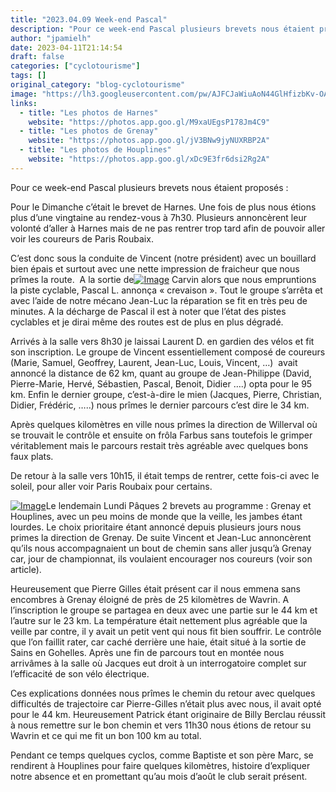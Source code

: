 ```yaml
---
title: "2023.04.09 Week-end Pascal"
description: "Pour ce week-end Pascal plusieurs brevets nous étaient proposés :"
author: "jpamielh"
date: 2023-04-11T21:14:54
draft: false
categories: ["cyclotourisme"]
tags: []
original_category: "blog-cyclotourisme"
image: "https://lh3.googleusercontent.com/pw/AJFCJaWiuAoN44GlHfizbKv-OAs9m6fo9EA2oPNcY_CHL52q5ewjBeb9AWAeuOJg9wSmmn5AWCtMo0ggfGvQFvPpIYCRSrPmQcnw5p-PLw_qYJnlpF-YW6kmyRvBkAxBp-pTGq-VXHZgsI16whWMWh7hnD59eg=w1216-h912-s-no?authuser=1"
links:
  - title: "Les photos de Harnes"
    website: "https://photos.app.goo.gl/M9xaUEgsP178Jm4C9"
  - title: "Les photos de Grenay"
    website: "https://photos.app.goo.gl/jV3BNw9jyNUXRBP2A"
  - title: "Les photos de Houplines"
    website: "https://photos.app.goo.gl/xDc9E3fr6dsi2Rg2A"
---
```


Pour ce week-end Pascal plusieurs brevets nous étaient proposés&nbsp;:

<!--more-->

Pour le Dimanche c’était le brevet de Harnes.
 Une fois de plus nous étions plus d’une vingtaine au rendez-vous à 7h30. Plusieurs annoncèrent leur volonté d’aller à Harnes mais de ne pas rentrer trop tard afin de pouvoir aller voir les coureurs de Paris Roubaix.

C’est donc sous la conduite de Vincent (notre président) avec un bouillard bien épais et surtout avec une nette impression de fraicheur que nous prîmes la route. &nbsp;A la sortie de[![Image](https://lh3.googleusercontent.com/pw/AJFCJaXlNAU79s0Rjwr5W5KoduMseJY2ahAXV6HvNZjkQBdvP3ikraz5VUmT8_PtBGAYtW0ShWAU3C0-LGobcTzbXAED-JBxRyf-KyRELABpJLcRgHgPAo8MTJjothhGoc2pfF5BoWJal2v5tz9P_Ml7YwzNDw=w960-h720-s-no?authuser=1)](https://lh3.googleusercontent.com/pw/AJFCJaXlNAU79s0Rjwr5W5KoduMseJY2ahAXV6HvNZjkQBdvP3ikraz5VUmT8_PtBGAYtW0ShWAU3C0-LGobcTzbXAED-JBxRyf-KyRELABpJLcRgHgPAo8MTJjothhGoc2pfF5BoWJal2v5tz9P_Ml7YwzNDw=w960-h720-s-no?authuser=1) Carvin alors que nous empruntions la piste cyclable, Pascal L. annonça «&nbsp;crevaison&nbsp;». Tout le groupe s’arrêta et avec l’aide de notre mécano Jean-Luc la réparation se fit en très peu de minutes. A la décharge de Pascal il est à noter que l’état des pistes cyclables et je dirai même des routes est de plus en plus dégradé.

Arrivés à la salle vers 8h30 je laissai Laurent D. en gardien des vélos et fit son inscription. Le groupe de Vincent essentiellement composé de coureurs (Marie, Samuel, Geoffrey, Laurent, Jean-Luc, Louis, Vincent, …) &nbsp;avait annoncé la distance de 62 km, quant au groupe de Jean-Philippe (David, Pierre-Marie, Hervé, Sébastien, Pascal, Benoit, Didier ….) opta pour le 95 km. Enfin le dernier groupe, c’est-à-dire le mien (Jacques, Pierre, Christian, Didier, Frédéric, …..) nous prîmes le dernier parcours c’est dire le 34 km.

Après quelques kilomètres en ville nous prîmes la direction de Willerval où se trouvait le contrôle et ensuite on frôla Farbus sans toutefois le grimper véritablement mais le parcours restait très agréable avec quelques bons faux plats.

De retour à la salle vers 10h15, il était temps de rentrer, cette fois-ci avec le soleil, pour aller voir Paris Roubaix pour certains.

[![Image](https://lh3.googleusercontent.com/pw/AJFCJaWRvWISCNGQVuSM2MwCoVbCFe75LSjLx_qkHkdg1usLlHqnqkwThBsJUvx1zx73k6LXthNfjussk-2-hB5Mm4NBa-YDRq9RatW79hfBmUa1fMzvi_OnEHPPLWnlf73_MLunbw1F4PVJx_EDd6ZeBo52CQ=w1140-h855-s-no?authuser=1)](https://lh3.googleusercontent.com/pw/AJFCJaWRvWISCNGQVuSM2MwCoVbCFe75LSjLx_qkHkdg1usLlHqnqkwThBsJUvx1zx73k6LXthNfjussk-2-hB5Mm4NBa-YDRq9RatW79hfBmUa1fMzvi_OnEHPPLWnlf73_MLunbw1F4PVJx_EDd6ZeBo52CQ=w1140-h855-s-no?authuser=1)Le lendemain Lundi Pâques 2 brevets au programme&nbsp;: Grenay et Houplines, avec un peu moins de monde que la veille, les jambes étant lourdes. Le choix prioritaire étant annoncé depuis plusieurs jours nous primes la direction de Grenay. De suite Vincent et Jean-Luc annoncèrent qu’ils nous accompagnaient un bout de chemin sans aller jusqu’à Grenay car, jour de championnat, ils voulaient encourager nos coureurs (voir son article).

Heureusement que Pierre Gilles était présent car il nous emmena sans encombres à Grenay éloigné de près de 25 kilomètres de Wavrin. A l’inscription le groupe se partagea en deux avec une partie sur le 44 km et l’autre sur le 23 km. La température était nettement plus agréable que la veille par contre, il y avait un petit vent qui nous fit bien souffrir. Le contrôle que l’on faillit rater, car caché derrière une haie, était situé à la sortie de Sains en Gohelles. Après une fin de parcours tout en montée nous arrivâmes à la salle où Jacques eut droit à un interrogatoire complet sur l’efficacité de son vélo électrique.

Ces explications données nous prîmes le chemin du retour avec quelques difficultés de trajectoire&nbsp;car Pierre-Gilles n’était plus avec nous, il avait opté pour le 44 km. Heureusement Patrick étant originaire de Billy Berclau réussit à nous remettre sur le bon chemin et vers 11h30 nous étions de retour su Wavrin et ce qui me fit un bon 100 km au total.

Pendant ce temps quelques cyclos, comme Baptiste et son père Marc, se rendirent à Houplines pour faire quelques kilomètres, histoire d’expliquer notre absence et en promettant qu’au mois d’août le club serait présent.